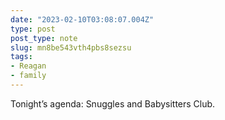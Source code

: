 ```yaml
---
date: "2023-02-10T03:08:07.004Z"
type: post 
post_type: note
slug: mn8be543vth4pbs8sezsu
tags: 
- Reagan
- family
---
```

Tonight’s agenda: Snuggles and Babysitters Club. 
